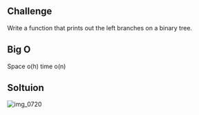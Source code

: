 ## Challenge

Write a function that prints out the left branches on a binary tree.

## Big O 

Space o(h)
time o(n)

## Soltuion
![img_0720](https://user-images.githubusercontent.com/34176171/45983947-afbb4f00-c013-11e8-9454-54475d9e652d.JPG)

